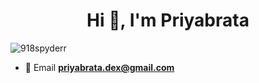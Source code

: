 <h1 align="center">Hi 👋, I'm Priyabrata</h1>
<p align="left"> <img src="https://komarev.com/ghpvc/?username=918spyderr&label=Profile%20views&color=0e75b6&style=flat" alt="918spyderr" /> </p>

- 💌 Email **priyabrata.dex@gmail.com**



